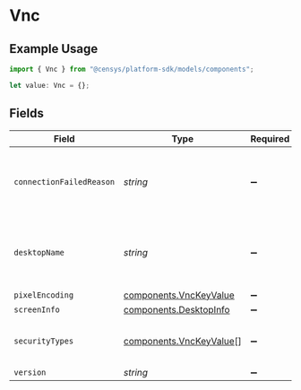 # Vnc

## Example Usage

```typescript
import { Vnc } from "@censys/platform-sdk/models/components";

let value: Vnc = {};
```

## Fields

| Field                                                              | Type                                                               | Required                                                           | Description                                                        |
| ------------------------------------------------------------------ | ------------------------------------------------------------------ | ------------------------------------------------------------------ | ------------------------------------------------------------------ |
| `connectionFailedReason`                                           | *string*                                                           | :heavy_minus_sign:                                                 | If server terminates handshake, the reason offered (if any)        |
| `desktopName`                                                      | *string*                                                           | :heavy_minus_sign:                                                 | Desktop name provided by the server, capped at 255 bytes           |
| `pixelEncoding`                                                    | [components.VncKeyValue](../../models/components/vnckeyvalue.md)   | :heavy_minus_sign:                                                 | N/A                                                                |
| `screenInfo`                                                       | [components.DesktopInfo](../../models/components/desktopinfo.md)   | :heavy_minus_sign:                                                 | N/A                                                                |
| `securityTypes`                                                    | [components.VncKeyValue](../../models/components/vnckeyvalue.md)[] | :heavy_minus_sign:                                                 | server-specified security options                                  |
| `version`                                                          | *string*                                                           | :heavy_minus_sign:                                                 | N/A                                                                |